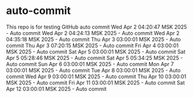 # auto-commit
This repo is for testing GitHub auto commit
Wed Apr  2 04:20:47 MSK 2025 - Auto commit
Wed Apr  2 04:24:13 MSK 2025 - Auto commit
Wed Apr  2 04:35:18 MSK 2025 - Auto commit
Thu Apr  3 03:00:01 MSK 2025 - Auto commit
Thu Apr  3 07:20:15 MSK 2025 - Auto commit
Fri Apr  4 03:00:01 MSK 2025 - Auto commit
Sat Apr  5 03:00:01 MSK 2025 - Auto commit
Sat Apr  5 05:28:46 MSK 2025 - Auto commit
Sat Apr  5 05:34:25 MSK 2025 - Auto commit
Sun Apr  6 03:00:01 MSK 2025 - Auto commit
Mon Apr  7 03:00:01 MSK 2025 - Auto commit
Tue Apr  8 03:00:01 MSK 2025 - Auto commit
Wed Apr  9 03:00:01 MSK 2025 - Auto commit
Thu Apr 10 03:00:01 MSK 2025 - Auto commit
Fri Apr 11 03:00:01 MSK 2025 - Auto commit
Sat Apr 12 03:00:01 MSK 2025 - Auto commit
